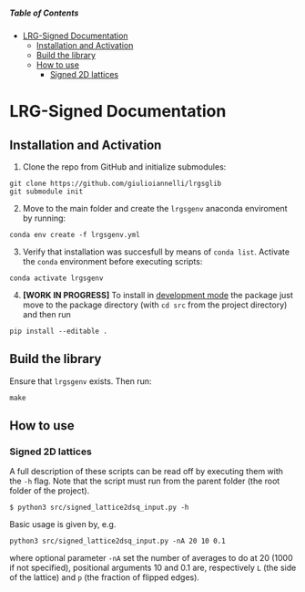##### Table of Contents  

- [LRG-Signed Documentation](#lrg-signed-documentation)
  - [Installation and Activation](#installation-and-activation)
  - [Build the library](#build-the-library)
  - [How to use](#how-to-use)
    - [Signed 2D lattices](#signed-2d-lattices)


# LRG-Signed Documentation
## Installation and Activation
1. Clone the repo from GitHub and initialize submodules:
```
git clone https://github.com/giulioiannelli/lrgsglib
git submodule init
```
2. Move to the main folder and create the `lrgsgenv` anaconda enviroment by running:
```
conda env create -f lrgsgenv.yml
```
3. Verify that installation was succesfull by means of `conda list`. Activate the `conda` environment before executing scripts:
```
conda activate lrgsgenv
``` 
4. **[WORK IN PROGRESS]** To install in [development mode](https://setuptools.pypa.io/en/latest/userguide/development_mode.html) the package just move to the package directory (with `cd src` from the project directory) and then run
```
pip install --editable .
```
## Build the library
Ensure that `lrgsgenv` exists. Then run:
```
make
```

[1]: test
## How to use
### Signed 2D lattices
A full description of these scripts can be read off by executing them with the `-h` flag. Note that the script must run from the parent folder (the root folder of the project).
```
$ python3 src/signed_lattice2dsq_input.py -h
```
Basic usage is given by, e.g.
```
python3 src/signed_lattice2dsq_input.py -nA 20 10 0.1
```
where optional parameter `-nA` set the number of averages to do at 20 (1000 if not specified), positional arguments 10 and 0.1 are, respectively `L` (the side of the lattice) and `p` (the fraction of flipped edges). 